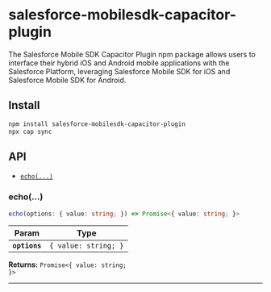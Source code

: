 # salesforce-mobilesdk-capacitor-plugin

The Salesforce Mobile SDK Capacitor Plugin npm package allows users to interface their hybrid iOS and Android mobile applications with the Salesforce Platform, leveraging Salesforce Mobile SDK for iOS and Salesforce Mobile SDK for Android.

## Install

```bash
npm install salesforce-mobilesdk-capacitor-plugin
npx cap sync
```

## API

<docgen-index>

* [`echo(...)`](#echo)

</docgen-index>

<docgen-api>
<!--Update the source file JSDoc comments and rerun docgen to update the docs below-->

### echo(...)

```typescript
echo(options: { value: string; }) => Promise<{ value: string; }>
```

| Param         | Type                            |
| ------------- | ------------------------------- |
| **`options`** | <code>{ value: string; }</code> |

**Returns:** <code>Promise&lt;{ value: string; }&gt;</code>

--------------------

</docgen-api>
